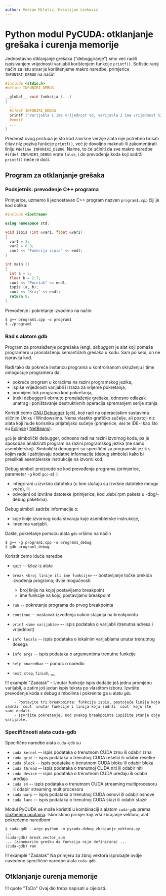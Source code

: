 ```yaml
---
author: Vedran Miletić, Kristijan Lenković
---
```


# Python modul PyCUDA: otklanjanje grešaka i curenja memorije

Jednostavno otklanjanje grešaka ("debuggiranje") smo već radili ispisivanjem vrijednosti varijabli korištenjem funkcije `printf()`. Sofisticiraniji način za istu stvar je korištenjeme makro naredbe, primjerice `INFUNIRI_DEBUG` na način

``` c
#include <stdio.h>
#define INFUNIRI_DEBUG

__global__ void funkcija (...)
{
  ...
  #ifdef INFUNIRI_DEBUG
  printf ("Varijabla 1 ima vrijednost %d, varijabla 2 ima vrijednost %2.3f\n", var1, var2);
  #endif
  ...
}
```

Prednost ovog pristupa je što kod završne verzije alata nije potrebno brisati čitav niz poziva funkcije `printf()`, već je dovoljno maknuti ili zakomentirati liniju `#define INFUNIRI_DEBUG`. Naime, to će učiniti da sve makro naredbe `#ifdef INFUNIRI_DEBUG` vrate `false`, i do prevođenja koda koji sadrži `printf()` neće ni doći.

## Program za otklanjanje grešaka

### Podsjetnik: prevođenje C++ programa

Primjerice, uzmemo li jednostavan C++ program nazvan `program1.cpp` čiji je kod oblika:

``` c++
#include <iostream>

using namespace std;

void ispis (int &var1, float &var2)
{
  var1 = 3;
  var2 = 8.3;
  cout << "Funkcija ispis" << endl;
}

int main ()
{
  int a = 5;
  float b = 2.7;
  cout << "Pocetak" << endl;
  ispis (a, b);
  cout << "Kraj" << endl;
  return 0;
}
```

Prevođenje i pokretanje izvodimo na način

``` shell
$ g++ program1.cpp -o program1
$ ./program1
```

### Rad s alatom gdb

Program za pronalaženje pogrešaka (engl. *debugger*) je alat koji pomaže programeru u pronalaženju semantičkih grešaka u kodu. Sam po sebi, on ne ispravlja kod.

Radi tako da pokreće instancu programa u kontroliranom okruženju i time omogućuje programeru da:

- pokreće program u koracima na razini programskog jezika,
- ispiše vrijednosti varijabli i izraza za vrijeme pokretanja,
- promijeni tok programa kod pokretanja,
- (neki debuggeri) obrnuto pronalaženje grešaka, odnosno odlazak unatrag i poništavanje destruktivnih operacija spremanjem serije stanja.

Koristit ćemo [GNU Debugger](https://en.wikipedia.org/wiki/GNU_Debugger) (`gdb`), koji radi na operacijskim sustavima sličnim Unixu i Windowsima. Nema vlastito grafičko sučelje, ali postoji niz alata koji nude korisniku prijateljsko sučelje (primjerice, `ddd` te IDE-i kao što su [Eclipse](https://www.eclipse.org/) i [NetBeans](https://netbeans.org/)).

`gdb` je simbolički debugger, odnosno radi na razini izvornog koda, pa je sposoban analizirati program na razini programskog jezika (ne samo asemblerskoj). Simbolički debuggeri su specifični za programski jezik s kojim rade i zahtijevaju dodatne informacije (debug simbole) kako bi preslikali asemblerske instrukcije na izvorni kod.

Debug simboli proizvode se kod prevođenja programa (primjerice, parametar `-g` kod `gcc`-a) i:

- integrirani u izvršnu datoteku (u tom slučaju su izvršne datoteke mnogo veće), ili
- odvojeni od izvršne datoteke (primjerice, kod .deb/.rpm paketa u -dbg/-debug paketima).

Debug simboli sadrže informacije o:

- koje linije izvornog koda stvaraju koje asemblerske instrukcije,
- imenima varijabli.

Dakle, pokretanje pomoću alata `gdb` vršimo na način

``` shell
$ g++ -g program1.cpp -o program1_debug
$ gdb program1_debug
```

Koristit ćemo iduće naredbe

- `quit` -- izlaz iz alata
- `break <broj linije ili ime funkcije>` -- postavljanje točke prekida izvođenja programa; dvije mogućnosti

    - broj linije na kojoj postavljamo breakpoint
    - ime funkcije na kojoj postavljamo breakpoint

- `run` -- pokretanje programa do prvog breakpointa
- `continue` -- nastavak izvođenja nakon stajanja na breakpointu
- `print <ime varijable>` -- ispis podataka o varijabli (trenutna adresa i vrijednost)
- `info locals` -- ispis podataka o lokalnim varijablama unutar trenutnog dosega
- `info args` -- ispis podataka o argumentima trenutne funkcije
- `help <naredba>` -- pomoć o naredbi
- `next`, `step`, `finish`, [...](https://beej.us/guide/bggdb/)

!!! example "Zadatak"
    - Unutar funkcije ispis dodajte još jednu promjenu varijabli, a zatim još jedan ispis teksta po vlastitom izboru. Izvršite prevođenje koda s debug simbolima i pokrenite ga u alatu `gdb`.

        - Postavite tri breakpointa: funkcija ispis, postojeća linija koja sadrži `cout` unutar funkcije i linija koja sadrži `cout` koju ste sami dodali.
        - Izvršite pokretanje. Kod svakog breakpointa ispišite stanje obje varijable.

### Specifičnosti alata cuda-gdb

Specifične naredbe alata `cuda-gdb` su

- `cuda kernel` -- ispis podataka o trenutnom CUDA zrnu ili odabir zrna
- `cuda grid` -- ispis podataka o trenutnoj CUDA rešetci ili odabir rešetke
- `cuda block` -- ispis podataka o trenutnom CUDA bloku ili odabir bloka
- `cuda thread` -- ispis podataka o trenutnoj CUDA niti ili odabir niti
- `cuda device` -- ispis podataka o trenutnom CUDA uređaju ili odabir uređaja
- `cuda sm` -- ispis podataka o trenutnom CUDA streaming multiprocesoru ili odabir streaming multiprocesora
- `cuda warp` -- ispis podataka o trenutnoj CUDA osnovi ili odabir osnove
- `cuda lane` -- ispis podataka o trenutnoj CUDA stazi ili odabir staze

Modul PyCUDA se može koristiti u kombinaciji s alatom `cuda-gdb` prema [službenim uputama](https://wiki.tiker.net/PyCuda/FrequentlyAskedQuestions/#is-it-possible-to-use-cuda-gdb-with-pycuda). Iskoristimo primjer koji vrši zbrajanje vektora; alat pokrećemo naredbom

``` shell
$ cuda-gdb --args python -m pycuda.debug zbrajanje_vektora.py
...
(cuda-gdb) break vector_sum
... (zanemarite grešku da funkcija nije definirana) ...
(cuda-gdb) run
```

!!! example "Zadatak"
    Na primjeru za zbroj vektora isprobajte ovdje navedene specifične naredbe alata `cuda-gdb`.

## Otklanjanje curenja memorije

!!! quote "ToDo"
    Ovaj dio treba napisati u cijelosti.
